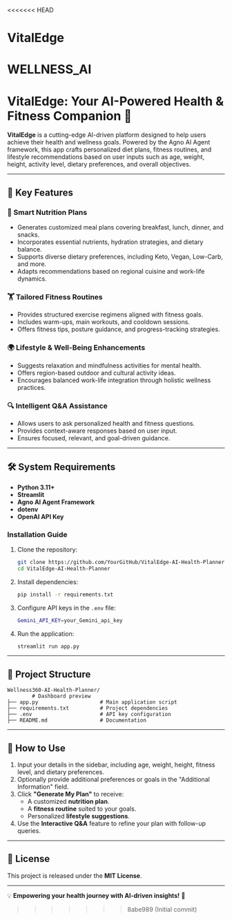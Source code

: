 <<<<<<< HEAD
# VitalEdge
WELLNESS_AI
=======
# VitalEdge: Your AI-Powered Health & Fitness Companion 🌟

**VitalEdge** is a cutting-edge AI-driven platform designed to help users achieve their health and wellness goals. Powered by the Agno AI Agent framework, this app crafts personalized diet plans, fitness routines, and lifestyle recommendations based on user inputs such as age, weight, height, activity level, dietary preferences, and overall objectives.

---

## 🚀 Key Features

### 🥗 Smart Nutrition Plans
- Generates customized meal plans covering breakfast, lunch, dinner, and snacks.
- Incorporates essential nutrients, hydration strategies, and dietary balance.
- Supports diverse dietary preferences, including Keto, Vegan, Low-Carb, and more.
- Adapts recommendations based on regional cuisine and work-life dynamics.

### 🏋️ Tailored Fitness Routines
- Provides structured exercise regimens aligned with fitness goals.
- Includes warm-ups, main workouts, and cooldown sessions.
- Offers fitness tips, posture guidance, and progress-tracking strategies.

### 🌍 Lifestyle & Well-Being Enhancements
- Suggests relaxation and mindfulness activities for mental health.
- Offers region-based outdoor and cultural activity ideas.
- Encourages balanced work-life integration through holistic wellness practices.

### 🔍 Intelligent Q&A Assistance
- Allows users to ask personalized health and fitness questions.
- Provides context-aware responses based on user input.
- Ensures focused, relevant, and goal-driven guidance.

---

## 🛠️ System Requirements

- **Python 3.11+**
- **Streamlit**
- **Agno AI Agent Framework**
- **dotenv**
- **OpenAI API Key**

### Installation Guide
1. Clone the repository:
   ```bash
   git clone https://github.com/YourGitHub/VitalEdge-AI-Health-Planner.git
   cd VitalEdge-AI-Health-Planner
   ```
2. Install dependencies:
   ```bash
   pip install -r requirements.txt
   ```
3. Configure API keys in the `.env` file:
   ```bash
   Gemini_API_KEY=your_Gemini_api_key
   ```
4. Run the application:
   ```bash
   streamlit run app.py
   ```

---

## 📂 Project Structure
```
Wellness360-AI-Health-Planner/
        # Dashboard preview
├── app.py                    # Main application script
├── requirements.txt          # Project dependencies
├── .env                      # API key configuration
├── README.md                 # Documentation
```

---



## 📖 How to Use
1. Input your details in the sidebar, including age, weight, height, fitness level, and dietary preferences.
2. Optionally provide additional preferences or goals in the "Additional Information" field.
3. Click **"Generate My Plan"** to receive:
   - A customized **nutrition plan**.
   - A **fitness routine** suited to your goals.
   - Personalized **lifestyle suggestions**.
4. Use the **Interactive Q&A** feature to refine your plan with follow-up queries.

---

## 📜 License
This project is released under the **MIT License**.

---
💡 **Empowering your health journey with AI-driven insights!** 🌟

>>>>>>> 8abe989 (Initial commit)
